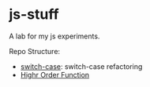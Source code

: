 # js-stuff

A lab for my js experiments.

Repo Structure:
+ [switch-case](https://github.com/giodiblasi/js-stuff/tree/master/switch-case): switch-case refactoring
+ [Highr Order Function](https://github.com/giodiblasi/js-stuff/tree/master/highOrderFunction)